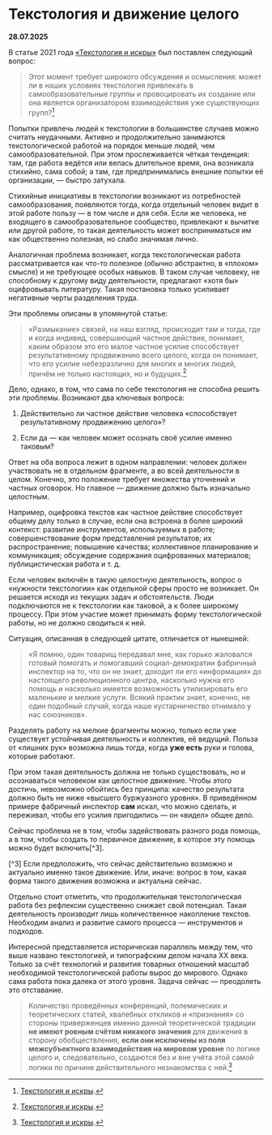 # Текстология и движение целого

**28.07.2025**

В статье 2021 года [«Текстология и искры»](https://vk.com/@zarya_xyz-tekstologiya-i-iskry) был поставлен следующий вопрос:

> Этот момент требует широкого обсуждения и осмысления: может ли в наших условиях текстология привлекать в самообразовательные группы и провоцировать их создание или она является организатором взаимодействия уже существующих групп?[^1]

[^1]: [Текстология и искры](https://vk.com/@zarya_xyz-tekstologiya-i-iskry).

Попытки привлечь людей к текстологии в большинстве случаев можно считать неудачными. Активно и продолжительно занимаются текстологической работой на порядок меньше людей, чем самообразовательной. При этом прослеживается чёткая тенденция: там, где работа ведётся или велась длительное время, она возникала стихийно, сама собой; а там, где предпринимались внешние попытки её организации, — быстро затухала.

Стихийные инициативы в текстологии возникают из потребностей самообразования, появляются тогда, когда отдельный человек видит в этой работе пользу — в том числе и для себя. Если же человека, не входящего в самообразовательное сообщество, привлекают к вычитке или другой работе, то такая деятельность может восприниматься им как общественно полезная, но слабо значимая лично. 

Аналогичная проблема возникает, когда текстологическая работа рассматривается как что-то полезное (обычно абстрактно, в «плохом» смысле) и не требующее особых навыков. В таком случае человеку, не способному к другому виду деятельности, предлагают «хотя бы» оцифровывать литературу. Такая постановка только усиливает негативные черты разделения труда.

Эти проблемы описаны в упомянутой статье:

> «Размыкание» связей, на наш взгляд, происходит там и тогда, где и когда индивид, совершающий частное действие, понимает, каким образом это его малое частное усилие способствует результативному продвижению всего целого, когда он понимает, что его усилие небезразлично для многих и многих людей, причём не только настоящих, но и будущих.[^2]

[^2]: [Текстология и искры](https://vk.com/@zarya_xyz-tekstologiya-i-iskry).

Дело, однако, в том, что сама по себе текстология не способна решить эти проблемы. Возникают два ключевых вопроса:

1. Действительно ли частное действие человека «способствует результативному продвижению целого»?

2. Если да — как человек может осознать своё усилие именно таковым?

Ответ на оба вопроса лежит в одном направлении: человек должен участвовать не в отдельном фрагменте, а во всей деятельности в целом. Конечно, это положение требует множества уточнений и частных оговорок. Но главное — движение должно быть изначально целостным.

Например, оцифровка текстов как частное действие способствует общему делу только в случае, если она встроена в более широкий контекст: развитие инструментов, используемых в работе; совершенствование форм представления результатов; их распространение; повышение качества; коллективное планирование и коммуникация; обсуждение содержания оцифрованных материалов; публицистическая работа и т. д.

Если человек включён в такую целостную деятельность, вопрос о «нужности текстологии» как отдельной сферы просто не возникает. Он решается исходя из текущих задач и обстоятельств. Люди подключаются не к текстологии как таковой, а к более широкому процессу. При этом участие может принимать форму текстологической работы, но не должно сводиться к ней.

Ситуация, описанная в следующей цитате, отличается от нынешней:

> «Я помню, один товарищ передавал мне, как горько жаловался готовый помогать и помогавший социал-демократии фабричный инспектор на то, что он не знает, доходит ли его «информация» до настоящего революционного центра, насколько нужна его помощь и насколько имеется возможность утилизировать его маленькие и мелкие услуги. Всякий практик знает, конечно, не один подобный случай, когда наше кустарничество отнимало у нас союзников».

Разделять работу на мелкие фрагменты можно, только если уже существует устойчивая деятельность и коллектив, её ведущий. Польза от «лишних рук» возможна лишь тогда, когда **уже есть** руки и голова, которые работают.

При этом такая деятельность должна не только существовать, но и осознаваться человеком как целостное движение. Чтобы этого достичь, невозможно обойтись без принципа: качество результата должно быть не ниже «высшего буржуазного уровня». В приведённом примере фабричный инспектор **сам** искал, что можно сделать, и переживал, чтобы его усилия пригодились — он «видел» общее дело.

Сейчас проблема не в том, чтобы задействовать разного рода помощь, а в том, чтобы создать то первичное движение, в которое эту помощь можно будет включить[^3].

[^3] Если предположить, что сейчас действительно возможно и актуально именно такое движение. Или, иначе: вопрос в том, какая форма такого движения возможна и актуальна сейчас.

Отдельно стоит отметить, что продолжительная текстологическая работа без рефлексии существенно снижает свой потенциал. Такая деятельность производит лишь количественное накопление текстов. Необходим анализ и развитие самого процесса — инструментов и подходов.

Интересной представляется историческая параллель между тем, что выше названо текстологией, и типографским делом начала XX века. Только за счёт технологий и развития товарных отношений масштаб необходимой текстологической работы вырос до мирового. Однако сама работа пока далека от этого уровня. Задача сейчас — преодолеть это отставание.

> Количество проведённых конференций, полемических и теоретических статей, хвалебных откликов и «признания» со стороны приверженцев именно данной теоретической традиции **не имеют ровным счётом никакого значения** для движения в сторону обобществления, **если они исключены из поля межсубъектного взаимодействия на мировом уровне** по логике целого и, следовательно, создаются без и вне учёта этой самой логики по причине действительного незнакомства с ней.[^4]

[^4]: [Текстология и искры](https://vk.com/@zarya_xyz-tekstologiya-i-iskry).